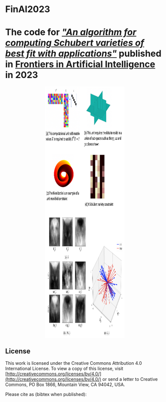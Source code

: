 # FinAI2023
The code for [**_"An algorithm for computing Schubert varieties of best fit with applications"_**](https://www.frontiersin.org/articles/10.3389/frai.2023.1274830/full) published in [Frontiers in Artificial Intelligence](https://www.frontiersin.org/journals/artificial-intelligence) in 2023
=======
<p align="center">
  <img src="https://raw.githubusercontent.com/kkarimov/FinAI2023/main/abstract_nodes_slides.png" alt="" style="height: 400px; width: 50%; margin: 0px; display: inline-block; vertical-align: top;">
  <img src="https://raw.githubusercontent.com/kkarimov/FinAI2023/main/fig10.jpg" alt="" style="height: 400px; width: 50%; margin: 0px; display: inline-block; vertical-align: top;">
</p>


## License
This work is licensed under the Creative Commons Attribution 4.0 International License. To view a copy of this license, visit [http://creativecommons.org/licenses/by/4.0/](http://creativecommons.org/licenses/by/4.0/) or send a letter to Creative Commons, PO Box 1866, Mountain View, CA 94042, USA.

Please cite as (bibtex when published):

<p>&nbsp;</p>

